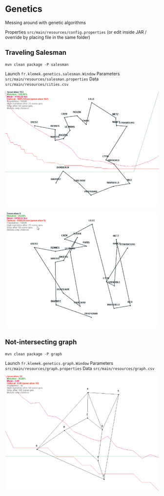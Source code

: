 # Genetics

Messing around with genetic algorithms

Properties `src/main/resources/config.properties` (or edit inside JAR / override by placing file in the same folder)

## Traveling Salesman

```
mvn clean package -P salesman
```

Launch `fr.klemek.genetics.salesman.Window`
Parameters `src/main/resources/salesman.properties`
Data `src/main/resources/cities.csv`

![preview](img1.png)

![preview](img2.gif)

## Not-intersecting graph

```
mvn clean package -P graph
```

Launch `fr.klemek.genetics.graph.Window`
Parameters `src/main/resources/graph.properties`
Data `src/main/resources/graph.csv`

![preview](img3.png)